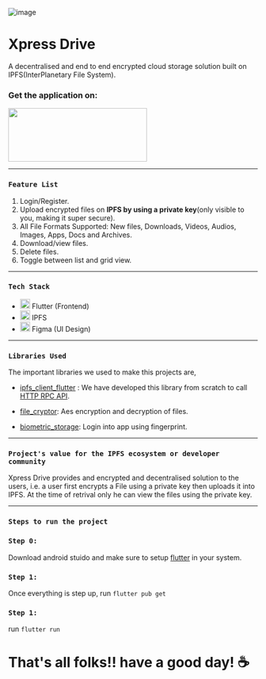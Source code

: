 ![image](https://user-images.githubusercontent.com/22388017/157901399-a820d955-f94f-49ea-acb6-983bec41b003.png)

# Xpress Drive

A decentralised and end to end encrypted cloud storage solution built on IPFS(InterPlanetary File System).

### Get the application on:
 <a href="https://play.google.com/store/apps/details?id=com.codedecoders.xpress_drive"><img src="https://user-images.githubusercontent.com/22388017/157868292-a481ed09-fa25-47f5-880d-1cfd4078afd9.png" width="280" height="108"/></a>
 
---

### `Feature List`
1. Login/Register.
2. Upload encrypted files on **IPFS by using a private key**(only visible to you, making it super secure).
3. All File Formats Supported: New files, Downloads, Videos, Audios, Images, Apps, Docs and Archives.
4. Download/view files.
5. Delete files.
6. Toggle between list and grid view.

---

### `Tech Stack`
* <img src="https://user-images.githubusercontent.com/22388017/157873532-6287ed4a-e305-4ba8-9879-b315cc7104fa.png" width="20" height="20"/>   Flutter (Frontend)
* <img src="https://user-images.githubusercontent.com/22388017/157877387-6306a173-30de-47ad-9fe7-d6195cb67146.png" width="20" height="20"/>   IPFS
* <img src="https://user-images.githubusercontent.com/22388017/157878228-221f62a6-24fe-4c3e-beed-17180142fcb1.png" width="20" height="20"/>   Figma (UI Design)

--- 

### `Libraries Used`
The important libraries we used to make this projects are,

* [ipfs_client_flutter](https://pub.dev/packages/ipfs_client_flutter) : We have developed this library from scratch to call [HTTP RPC API](https://docs.ipfs.io/reference/http/api/).

* [file_cryptor](https://pub.dev/packages/file_cryptor): Aes encryption and decryption of files.
* [biometric_storage](https://pub.dev/packages/biometric_storage): Login into app using fingerprint. 

--- 

### `Project's value for the IPFS ecosystem or developer community`
Xpress Drive provides and encrypted and decentralised solution to the users, i.e. a user first encrypts a File using a private key then uploads it into IPFS. At the time of retrival only he can view the files using the private key. 

--- 

### `Steps to run the project`
### `Step 0:`
Download android stuido and make sure to setup [flutter](https://docs.flutter.dev/get-started/install) in your system.
### `Step 1:`
Once everything is step up, run `flutter pub get`
### `Step 1:`
run `flutter run`

# That's all folks!! have a good day! :coffee:
